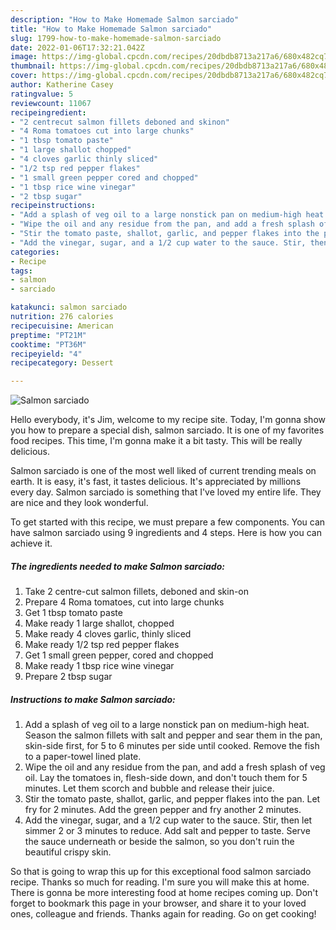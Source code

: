 ```yaml
---
description: "How to Make Homemade Salmon sarciado"
title: "How to Make Homemade Salmon sarciado"
slug: 1799-how-to-make-homemade-salmon-sarciado
date: 2022-01-06T17:32:21.042Z
image: https://img-global.cpcdn.com/recipes/20dbdb8713a217a6/680x482cq70/salmon-sarciado-recipe-main-photo.jpg
thumbnail: https://img-global.cpcdn.com/recipes/20dbdb8713a217a6/680x482cq70/salmon-sarciado-recipe-main-photo.jpg
cover: https://img-global.cpcdn.com/recipes/20dbdb8713a217a6/680x482cq70/salmon-sarciado-recipe-main-photo.jpg
author: Katherine Casey
ratingvalue: 5
reviewcount: 11067
recipeingredient:
- "2 centrecut salmon fillets deboned and skinon"
- "4 Roma tomatoes cut into large chunks"
- "1 tbsp tomato paste"
- "1 large shallot chopped"
- "4 cloves garlic thinly sliced"
- "1/2 tsp red pepper flakes"
- "1 small green pepper cored and chopped"
- "1 tbsp rice wine vinegar"
- "2 tbsp sugar"
recipeinstructions:
- "Add a splash of veg oil to a large nonstick pan on medium-high heat. Season the salmon fillets with salt and pepper and sear them in the pan, skin-side first, for 5 to 6 minutes per side until cooked. Remove the fish to a paper-towel lined plate."
- "Wipe the oil and any residue from the pan, and add a fresh splash of veg oil. Lay the tomatoes in, flesh-side down, and don&#39;t touch them for 5 minutes. Let them scorch and bubble and release their juice."
- "Stir the tomato paste, shallot, garlic, and pepper flakes into the pan. Let fry for 2 minutes. Add the green pepper and fry another 2 minutes."
- "Add the vinegar, sugar, and a 1/2 cup water to the sauce. Stir, then let simmer 2 or 3 minutes to reduce. Add salt and pepper to taste. Serve the sauce underneath or beside the salmon, so you don&#39;t ruin the beautiful crispy skin."
categories:
- Recipe
tags:
- salmon
- sarciado

katakunci: salmon sarciado 
nutrition: 276 calories
recipecuisine: American
preptime: "PT21M"
cooktime: "PT36M"
recipeyield: "4"
recipecategory: Dessert

---
```



![Salmon sarciado](https://img-global.cpcdn.com/recipes/20dbdb8713a217a6/680x482cq70/salmon-sarciado-recipe-main-photo.jpg)

Hello everybody, it's Jim, welcome to my recipe site. Today, I'm gonna show you how to prepare a special dish, salmon sarciado. It is one of my favorites food recipes. This time, I'm gonna make it a bit tasty. This will be really delicious.

Salmon sarciado is one of the most well liked of current trending meals on earth. It is easy, it's fast, it tastes delicious. It's appreciated by millions every day. Salmon sarciado is something that I've loved my entire life. They are nice and they look wonderful.




To get started with this recipe, we must prepare a few components. You can have salmon sarciado using 9 ingredients and 4 steps. Here is how you can achieve it.

<!--inarticleads1-->

##### The ingredients needed to make Salmon sarciado:

1. Take 2 centre-cut salmon fillets, deboned and skin-on
1. Prepare 4 Roma tomatoes, cut into large chunks
1. Get 1 tbsp tomato paste
1. Make ready 1 large shallot, chopped
1. Make ready 4 cloves garlic, thinly sliced
1. Make ready 1/2 tsp red pepper flakes
1. Get 1 small green pepper, cored and chopped
1. Make ready 1 tbsp rice wine vinegar
1. Prepare 2 tbsp sugar




<!--inarticleads2-->

##### Instructions to make Salmon sarciado:

1. Add a splash of veg oil to a large nonstick pan on medium-high heat. Season the salmon fillets with salt and pepper and sear them in the pan, skin-side first, for 5 to 6 minutes per side until cooked. Remove the fish to a paper-towel lined plate.
1. Wipe the oil and any residue from the pan, and add a fresh splash of veg oil. Lay the tomatoes in, flesh-side down, and don&#39;t touch them for 5 minutes. Let them scorch and bubble and release their juice.
1. Stir the tomato paste, shallot, garlic, and pepper flakes into the pan. Let fry for 2 minutes. Add the green pepper and fry another 2 minutes.
1. Add the vinegar, sugar, and a 1/2 cup water to the sauce. Stir, then let simmer 2 or 3 minutes to reduce. Add salt and pepper to taste. Serve the sauce underneath or beside the salmon, so you don&#39;t ruin the beautiful crispy skin.




So that is going to wrap this up for this exceptional food salmon sarciado recipe. Thanks so much for reading. I'm sure you will make this at home. There is gonna be more interesting food at home recipes coming up. Don't forget to bookmark this page in your browser, and share it to your loved ones, colleague and friends. Thanks again for reading. Go on get cooking!
